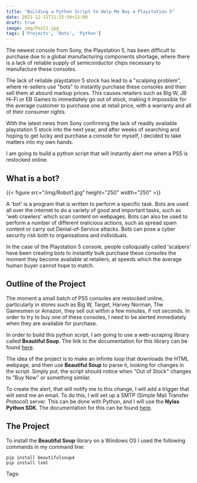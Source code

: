 ```yaml
---
title: "Building a Python Script to Help Me Buy a Playstation 5"
date: 2021-12-11T21:25:50+11:00
draft: true
image: img/Post1.jpg
tags: ['Projects', 'Bots', 'Python']
---
```


The newest console from Sony, the Playstation 5, has been difficult to purchase due to a global manufacturing components shortage, where there is a lack of reliable supply of semiconductor chips necessary to manufacture these consoles.

The lack of reliable playstation 5 stock has lead to a "scalping problem", where re-sellers use "bots" to instantly purchase these consoles and then sell them at absurd markup prices. This causes retailers such as Big W, JB Hi-Fi or EB Games to immediately go out of stock, making it impossible for the average customer to purchase one at retail price, with a warranty and all of their consumer rights.

With the latest news from Sony confirming the lack of readily available playstation 5 stock into the next year, and after weeks of searching and hoping to get lucky and purchase a console for myself, I decided to take matters into my own hands.

I am going to build a python script that will instantly alert me when a PS5 is restocked online.

## What is a bot?

{{< figure src="/img/Robot1.jpg" height="250" width="250" >}}

A 'bot' is a program that is written to perform a specific task. Bots are used all over the internet to do a variety of good and important tasks, such as 'web crawlers' which scan content on webpages. Bots can also be used to perform a number of different malicious actions, such as spread spam content or carry out Denial-of-Service attacks. Bots can pose a cyber security risk both to organisations and individuals.

In the case of the Playstation 5 console, people colloquially called 'scalpers' have been creating bots to instantly bulk purchase these consoles the moment they become available at retailers, at speeds which the average human buyer cannot hope to match.

## Outline of the Project

The moment a small batch of PS5 consoles are restocked online, particularly in stores such as Big W, Target, Harvey Norman, The Gamesmen or Amazon, they sell out within a few minutes, if not seconds. In order to try to buy one of these consoles, I need to be alerted immediately when they are available for purchase. 

In order to build this python script, I am going to use a web-scraping library called **Beautiful Soup**. The link to the documentation for this library can be found [here](https://www.crummy.com/software/BeautifulSoup/bs4/doc/).

The idea of the project is to make an infinite loop that downloads the HTML webpage, and then use **Beautiful Soup** to parse it, looking for changes in the script. Simply put, the script should notice when "Out of Stock" changes to "Buy Now" or something similar.

To create the alert, that will notify me to this change, I will add a trigger that will send me an email. To do this, I will set up a SMTP (Simple Mail Transfer Protocol) server. This can be done with Python, and I will use the **Nylas Python SDK**. The documentation for this can be found [here](https://developer.nylas.com/docs/the-basics/tutorials/python/send-an-email-with-python/#prerequisites).

## The Project

To install the **Beautiful Soup** library on a Windows OS I used the following commands in my command line:
```WindowsCmd
pip install beautifulsoup4
pip install lxml
```

Tags:
